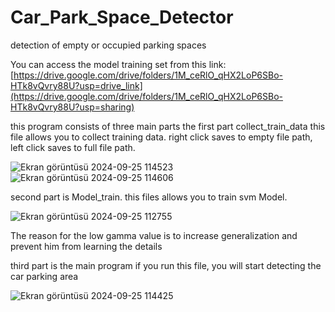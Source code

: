 # Car_Park_Space_Detector
detection of empty or occupied parking spaces

You can access the model training set from this link: [https://drive.google.com/drive/folders/1M_ceRlO_qHX2LoP6SBo-HTk8vQvry88U?usp=drive_link](https://drive.google.com/drive/folders/1M_ceRlO_qHX2LoP6SBo-HTk8vQvry88U?usp=sharing)

this program consists of three main parts the first part collect_train_data this file allows you to collect training data. right click saves to empty file path, left click saves to full file path.

![Ekran görüntüsü 2024-09-25 114523](https://github.com/user-attachments/assets/6f948a79-9ade-4cd0-b071-cef4209654eb)
![Ekran görüntüsü 2024-09-25 114606](https://github.com/user-attachments/assets/313622b1-cc82-48da-a65f-12dd92d8bd5f)

second part is Model_train. this files allows you to train svm Model.

![Ekran görüntüsü 2024-09-25 112755](https://github.com/user-attachments/assets/7434f80a-5edb-42b6-a9ed-83156de45c23)

The reason for the low gamma value is to increase generalization and prevent him from learning the details

third part is the main program if you run this file, you will start detecting the car parking area

![Ekran görüntüsü 2024-09-25 114425](https://github.com/user-attachments/assets/ea69e54b-d3fc-4b37-a383-0a47b6a6f30a)


